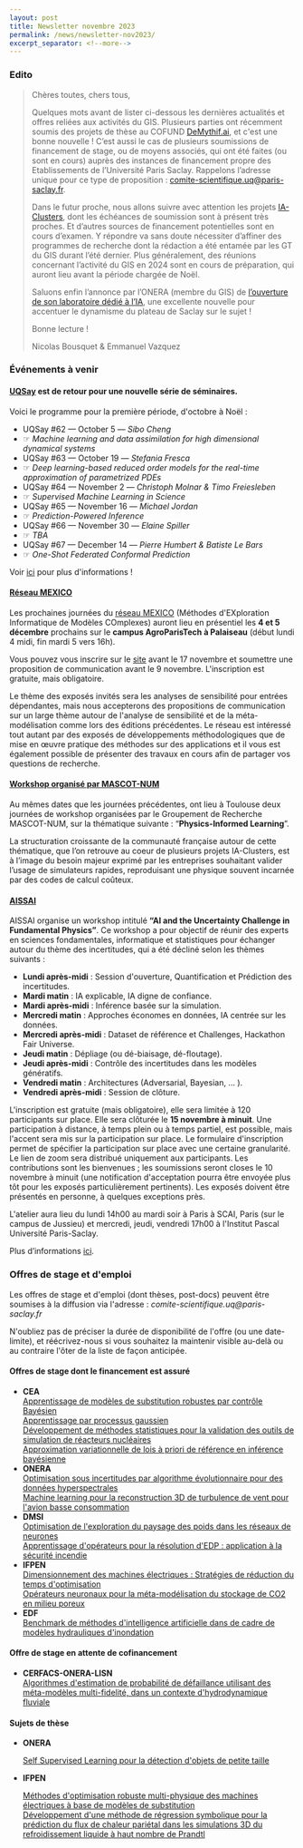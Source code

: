 ```yaml
---
layout: post
title: Newsletter novembre 2023
permalink: /news/newsletter-nov2023/
excerpt_separator: <!--more-->
---
```

<!---[Lien vers version pdf](/files/newsletters/newsletter_nov-2023.pdf)--->

### Edito

> Chères toutes, chers tous,
> 
> Quelques mots avant de lister ci-dessous les dernières actualités et offres reliées aux activités du GIS. Plusieurs parties ont récemment soumis des projets de thèse au COFUND [DeMythif.ai](https://www.dataia.eu/actualites/cofund-demythifai-appel-sujets-de-these), et c'est une bonne nouvelle ! C’est aussi le cas de plusieurs soumissions de financement de stage, ou de moyens associés, qui ont été faites (ou sont en cours) auprès des instances de financement propre des Etablissements de l’Université Paris Saclay. Rappelons l’adresse unique pour ce type de proposition : comite-scientifique.uq@paris-saclay.fr.
> 
> <!--more-->
> 
> Dans le futur proche, nous allons suivre avec attention les projets [IA-Clusters](https://www.entreprises.gouv.fr/fr/actualites/france-2030/mise-place-du-dispositif-ia-cluster-pour-soutenir-l-intelligence-artificielle), dont les échéances de soumission sont à présent très proches. Et d’autres sources de financement potentielles sont en cours d’examen. Y répondre va sans doute nécessiter d’affiner des programmes de recherche dont la rédaction a été entamée par les GT du GIS durant l’été dernier. Plus généralement, des réunions concernant l’activité du GIS en 2024 sont en cours de préparation, qui auront lieu avant la période chargée de Noël.
> 
> Saluons enfin l’annonce par l’ONERA (membre du GIS) de [l’ouverture de son laboratoire dédié à l’IA](https://w3.onera.fr/ailab/fr), une excellente nouvelle pour accentuer le dynamisme du plateau de Saclay sur le sujet !
>
> Bonne lecture !
>
> Nicolas Bousquet & Emmanuel Vazquez
 
### Événements à venir

#### [UQSay](https://www.uqsay.org/seminars/) est de retour pour une nouvelle série de séminaires.

Voici le programme pour la première période, d'octobre à Noël :

- UQSay #62 — October 5 — _Sibo Cheng_
- ☞ *Machine learning and data assimilation for high dimensional dynamical systems*
- UQSay #63 — October 19 — _Stefania Fresca_
- ☞ *Deep learning-based reduced order models for the real-time approximation of parametrized PDEs*
- UQSay #64 — November 2 — _Christoph Molnar & Timo Freiesleben_
- ☞ *Supervised Machine Learning in Science*
- UQSay #65 — November 16 — _Michael Jordan_
- ☞ *Prediction-Powered Inference*
- UQSay #66 — November 30 — _Elaine Spiller_
- ☞ *TBA*
- UQSay #67 — December 14 — _Pierre Humbert & Batiste Le Bars_
- ☞ *One-Shot Federated Conformal Prediction*

Voir [ici](https://www.uqsay.org/upcoming) pour plus d'informations !

#### [Réseau MEXICO](https://reseau-mexico.fr/)

Les prochaines journées du [réseau MEXICO](https://reseau-mexico.fr/) (Méthodes d'EXploration Informatique de Modèles COmplexes) auront lieu en présentiel les **4 et 5 décembre** prochains sur le **campus AgroParisTech à Palaiseau** (début lundi 4 midi, fin mardi 5 vers 16h).

Vous pouvez vous inscrire sur le [site](https://mexico2023.sciencesconf.org/) avant le 17 novembre et soumettre une proposition de communication avant le 9 novembre. L'inscription est gratuite, mais obligatoire.

Le thème des exposés invités sera les analyses de sensibilité pour entrées dépendantes, mais nous accepterons des propositions de communication sur un large thème autour de l'analyse de sensibilité et de la méta-modélisation comme lors des éditions précédentes. Le réseau est intéressé tout autant par des exposés de développements méthodologiques que de mise en œuvre pratique des méthodes sur des applications et il vous est également possible de présenter des travaux en cours afin de partager vos questions de recherche.

#### [Workshop organisé par MASCOT-NUM](https://indico.math.cnrs.fr/event/9994/)

Au mêmes dates que les journées précédentes, ont lieu à Toulouse deux journées de workshop organisées par le Groupement de Recherche MASCOT-NUM, sur la thématique suivante : “**Physics-Informed Learning**”.  

La structuration croissante de la communauté française autour de cette thématique, que l’on retrouve au coeur de plusieurs projets IA-Clusters, est à l’image du besoin majeur exprimé par les entreprises souhaitant valider l’usage de simulateurs rapides, reproduisant une physique souvent incarnée par des codes de calcul coûteux. 

#### [AISSAI](https://www.cnrs.fr/en/artificial-intelligence-science-science-artificial-intelligence-aissai-center)

AISSAI organise un workshop intitulé **“AI and the Uncertainty Challenge in Fundamental Physics”**. Ce workshop a pour objectif de réunir des experts en sciences fondamentales, informatique et statistiques pour échanger autour du thème des incertitudes, qui a été décliné selon les thèmes suivants :

- **Lundi après-midi**  : Session d'ouverture, Quantification et Prédiction des incertitudes.
- **Mardi matin** : IA explicable, IA digne de confiance.
- **Mardi après-midi** : Inférence basée sur la simulation.
- **Mercredi matin** : Approches économes en données, IA centrée sur les données.
- **Mercredi après-midi** : Dataset de référence et Challenges, Hackathon Fair Universe.
- **Jeudi matin** : Dépliage (ou dé-biaisage, dé-floutage).
- **Jeudi après-midi** : Contrôle des incertitudes dans les modèles génératifs.
- **Vendredi matin** : Architectures (Adversarial, Bayesian, ... ).
- **Vendredi après-midi** : Session de clôture.

L'inscription est gratuite (mais obligatoire), elle sera limitée à 120 participants sur place. Elle sera clôturée le **15 novembre à minuit**. Une participation à distance, à temps plein ou à temps partiel, est possible, mais l'accent sera mis sur la participation sur place. Le formulaire d'inscription permet de spécifier la participation sur place avec une certaine granularité. Le lien de zoom sera distribué uniquement aux participants. Les contributions sont les bienvenues ; les soumissions seront closes le 10 novembre à minuit (une notification d'acceptation pourra être envoyée plus tôt pour les exposés particulièrement pertinents). Les exposés doivent être présentés en personne, à quelques exceptions près.

L'atelier aura lieu du lundi 14h00 au mardi soir à Paris à SCAI, Paris (sur le campus de Jussieu) et mercredi, jeudi, vendredi 17h00 à l'Institut Pascal Université Paris-Saclay.

Plus d’informations [ici](https://indico.in2p3.fr/event/30589/overview).

### Offres de stage et d'emploi

Les offres de stage et d'emploi (dont thèses, post-docs) peuvent être soumises à la diffusion via l'adresse : _comite-scientifique.uq@paris-saclay.fr_

N'oubliez pas de préciser la durée de disponibilité de l'offre (ou une date-limite), et réécrivez-nous si vous souhaitez la maintenir visible au-delà ou au contraire l'ôter de la liste de façon anticipée.

#### Offres de stage dont le financement est assuré

<ul>
  <li><strong>CEA</strong>
    <div class="job-list">
      <div class="job-item">
        <a href="https://uq-at-paris-saclay.github.io/files/jobs/2024-offre-CEA-DAM-1.pdf">Apprentissage de modèles de substitution robustes par contrôle Bayésien</a>
      </div>
      <div class="job-item">
        <a href="https://uq-at-paris-saclay.github.io/files/jobs/2024-offre-CEA-DAM-2.pdf">Apprentissage par processus gaussien</a>
      </div>
      <div class="job-item">
        <a href="https://uq-at-paris-saclay.github.io/files/jobs/2024-Stage_CEA_Cadarache.pdf">Développement de méthodes statistiques pour la validation des outils de simulation de réacteurs nucléaires</a>
      </div>
      <div class="job-item">
        <a href="https://uq-at-paris-saclay.github.io/files/jobs/2024-CEA-Sujet_de_stage.pdf">Approximation variationnelle de lois à priori de référence en inférence bayésienne</a>
      </div>
    </div>
  </li>
  
  <li><strong>ONERA</strong>
    <div class="job-list">
      <div class="job-item">
        <a href="https://uq-at-paris-saclay.github.io/files/jobs/2024-DOTA-14_stage-LMA2S_SLefebvre_optim.pdf">Optimisation sous incertitudes par algorithme évolutionnaire pour des données hyperspectrales</a>
      </div>
      <div class="job-item">
        <a href="https://uq-at-paris-saclay.github.io/files/jobs/2024-stage-ONERA-ML-reconstruction3D-turbulences.pdf">Machine learning pour la reconstruction 3D de turbulence de vent pour l'avion basse consommation</a>
      </div>
    </div>
  </li>
  
  <li><strong>DMSI</strong>
    <div class="job-list">
      <div class="job-item">
        <a href="https://uq-at-paris-saclay.github.io/files/jobs/2024-LNE-DMSI-stage_DEEP.pdf">Optimisation de l'exploration du paysage des poids dans les réseaux de neurones</a>
      </div>
      <div class="job-item">
        <a href="https://uq-at-paris-saclay.github.io/files/jobs/2024-LNE-DMS-Stage_EDP.pdf">Apprentissage d'opérateurs pour la résolution d'EDP : application à la sécurité incendie</a>
      </div>
    </div>
  </li>
  
  <li><strong>IFPEN</strong>
    <div class="job-list">
      <div class="job-item">
        <a href="https://uq-at-paris-saclay.github.io/files/jobs/2024-stage-IFPEN-ENS-Optim_multiphysique_machines-electriques.pdf">Dimensionnement des machines électriques : Stratégies de réduction du temps d'optimisation</a>
      </div>
      <div class="job-item">
        <a href="https://uq-at-paris-saclay.github.io/files/jobs/2024-stage-IFPEN-operateurs-neuronaux-stockage-CO2.pdf">Opérateurs neuronaux pour la méta-modélisation du stockage de CO2 en milieu poreux</a>
      </div>
    </div>
  </li>

  <li><strong>EDF</strong>
    <div class="job-list">
      <div class="job-item">
        <a href="https://uq-at-paris-saclay.github.io/files/jobs/2024-EDF-sujet_IA_hydraulique_vf.pdf">Benchmark de méthodes d'intelligence artificielle dans de cadre de modèles hydrauliques d'inondation </a>
      </div>
    </div>
  </li>
</ul>


#### Offre de stage en attente de cofinancement

- **CERFACS-ONERA-LISN**
  <div class="job-list">
    <div class="job-item">
      <a href="https://uq-at-paris-saclay.github.io/files/jobs/2024-Stage_CERFACS-ONERA-LISN_metamodelmultifi_hydro.pdf">Algorithmes d'estimation de probabilité de défaillance utilisant des méta-modèles multi-fidelité, dans un contexte d'hydrodynamique fluviale</a>
    </div>
  </div>

#### Sujets de thèse

- **ONERA**
  <div class="job-list">
    <div class="job-item">
      <a href="https://uq-at-paris-saclay.github.io/files/jobs/DOTA-2024_th%C3%A8se_SLefebvre2_draft.pdf">Self Supervised Learning pour la détection d'objets de petite taille</a>
    </div>
  </div>

- **IFPEN**
  <div class="job-list">
    <div class="job-item">
      <a href="https://uq-at-paris-saclay.github.io/files/jobs/these-IFPEN-ENS-Optim_multiphysique_machines-%C3%A9lectriques.pdf">Méthodes d'optimisation robuste multi-physique des machines électriques à base de modèles de substitution</a>
    </div>
    <div class="job-item">
      <a href="https://uq-at-paris-saclay.github.io/files/jobs/2024-these-IFPEN-LISN-regression-symbolique.pdf">Développement d'une méthode de régression symbolique pour la prédiction du flux de chaleur pariétal dans les simulations 3D du refroidissement liquide à haut nombre de Prandtl</a>
    </div>
  </div>
